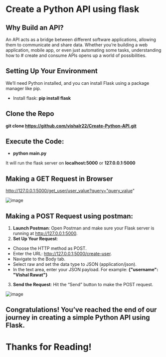# Create a Python API using flask
## Why Build an API?
An API acts as a bridge between different software applications, allowing them to communicate and share data. Whether you’re building a web application, mobile app, or even just automating some tasks, understanding how to # create and consume APIs opens up a world of possibilities.

## Setting Up Your Environment
We’ll need Python installed, and you can install Flask using a package manager like pip.
- Install flask: **pip install flask**

## Clone the Repo
**git clone https://github.com/vishalr22/Create-Python-API.git**

## Execute the Code: 
- **python main.py**

It will run the flask server on **localhost:5000** or **127.0.0.1:5000**

## Making a GET Request in Browser
http://127.0.0.1:5000/get_user/user_value?query="query_value"

![image](https://github.com/vishalr22/Create-Python-API/assets/58001028/e7791fbf-c5ba-460d-a2ee-01d8fe9c13e2)

## Making a POST Request using postman:
1. **Launch Postman**: Open Postman and make sure your Flask server is running at http://127.0.0.1:5000.
2. **Set Up Your Request**:
- Choose the HTTP method as POST.
- Enter the URL: http://127.0.0.1:5000/create-user.
- Navigate to the Body tab.
- Select raw and set the data type to JSON (application/json).
- In the text area, enter your JSON payload. For example: <b>{"username": "Vishal Rawat"}</b>
3. **Send the Request**: Hit the “Send” button to make the POST request.

![image](https://github.com/vishalr22/Create-Python-API/assets/58001028/faedef5e-1156-43fb-8635-fe62be4256e0)

## Congratulations! You’ve reached the end of our journey in creating a simple Python API using Flask.

# Thanks for Reading!
